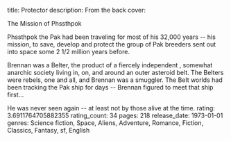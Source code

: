 title: Protector
description: From the back cover:

The Mission of Phssthpok

Phssthpok the Pak had been traveling for most of his 32,000 years -- his mission, to save, develop and protect the group of Pak breeders sent out into space some 2 1/2 million years before.

Brennan was a Belter, the product of a fiercely independent , somewhat anarchic society living in, on, and around an outer asteroid belt.  The Belters were rebels, one and all, and Brennan was a smuggler.  The Belt worlds had been tracking the Pak ship for days -- Brennan figured to meet that ship first...

He was never seen again -- at least not by those alive at the time.
rating: 3.6911764705882355
rating_count: 34
pages: 218
release_date: 1973-01-01
genres: Science fiction, Space, Aliens, Adventure, Romance, Fiction, Classics, Fantasy, sf, English